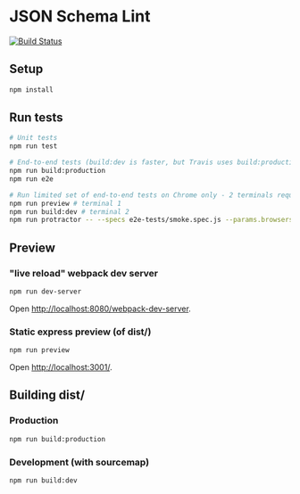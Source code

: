 # JSON Schema Lint

[![Build Status](https://travis-ci.com/nickcmaynard/jsonschemalint.svg?branch=master)](https://travis-ci.org/nickcmaynard/jsonschemalint)

## Setup
```sh
npm install
```

## Run tests

```sh
# Unit tests
npm run test

# End-to-end tests (build:dev is faster, but Travis uses build:production)
npm run build:production
npm run e2e

# Run limited set of end-to-end tests on Chrome only - 2 terminals required
npm run preview # terminal 1
npm run build:dev # terminal 2
npm run protractor -- --specs e2e-tests/smoke.spec.js --params.browsers="chrome" # terminal 2
```

## Preview

### "live reload" webpack dev server

```sh
npm run dev-server
```
Open [http://localhost:8080/webpack-dev-server](http://localhost:8080/webpack-dev-server).

### Static express preview (of dist/)
```sh
npm run preview
```

Open [http://localhost:3001/](http://localhost:3001/).

## Building dist/

### Production

```sh
npm run build:production
```

### Development (with sourcemap)
```sh
npm run build:dev
```
